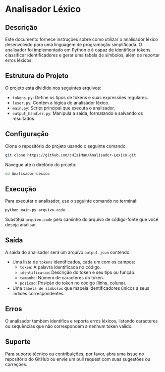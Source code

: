 
# Analisador Léxico

## Descrição
Este documento fornece instruções sobre como utilizar o analisador léxico desenvolvido para uma linguagem de programação simplificada. O analisador foi implementado em Python e é capaz de identificar tokens, classificar identificadores e gerar uma tabela de símbolos, além de reportar erros léxicos.

## Estrutura do Projeto
O projeto está dividido nos seguintes arquivos:
- `tokens.py`: Define os tipos de tokens e suas expressões regulares.
- `lexer.py`: Contém a lógica do analisador léxico.
- `main.py`: Script principal que executa o analisador.
- `output_handler.py`: Manipula a saída, formatando e salvando os resultados.

## Configuração
Clone o repositório do projeto usando o seguinte comando:
```bash
git clone https://github.com/cHIsIMun/Analisador-Lexico.git
```
Navegue até o diretório do projeto:
```bash
cd Analisador-Lexico
```

## Execução
Para executar o analisador, use o seguinte comando no terminal:
```bash
python main.py arquivo.code
```
Substitua `arquivo.code` pelo caminho do arquivo de código-fonte que você deseja analisar.

## Saída
A saída do analisador será um arquivo `output.json` contendo:
- Uma lista de `tokens` identificados, cada um com os campos:
  - `token`: A palavra identificada no código.
  - `identificacao`: Descrição do token e seu tipo ou função.
  - `tamanho`: Número de caracteres do token.
  - `posicao`: Posição do token no código (linha, coluna).
- Uma `tabela de símbolos` que mapeia identificadores únicos a seus índices correspondentes.

## Erros
O analisador também identifica e reporta erros léxicos, listando caracteres ou sequências que não correspondem a nenhum token válido.

## Suporte
Para suporte técnico ou contribuições, por favor, abra uma issue no repositório do GitHub ou envie um pull request com suas sugestões ou correções.
